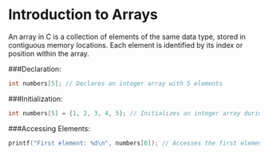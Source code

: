# Introduction to Arrays

An array in C is a collection of elements of the same data type, stored in contiguous memory locations. Each element is identified by its index or position within the array.

###Declaration:
```C
int numbers[5]; // Declares an integer array with 5 elements
```

###Initialization:
```C
int numbers[5] = {1, 2, 3, 4, 5}; // Initializes an integer array during declaration
```
###Accessing Elements:
```C
printf("First element: %d\n", numbers[0]); // Accesses the first element of the array

```
